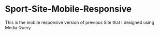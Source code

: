 # Sport-Site-Mobile-Responsive
This is the mobile responsive version of previous Site that I designed using Media Query
